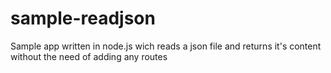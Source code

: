 # sample-readjson
Sample app written in node.js wich reads a json file and returns it's content without the need of adding any routes
